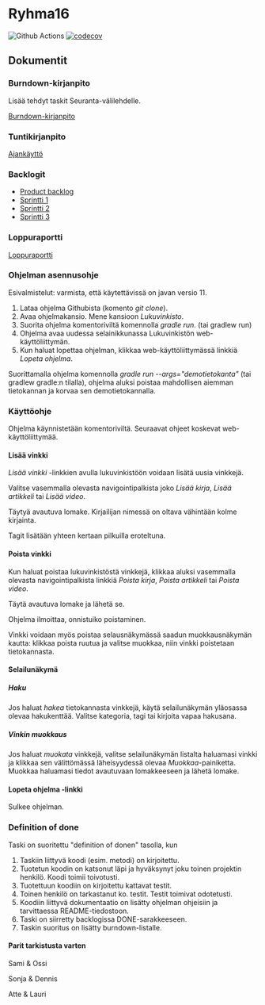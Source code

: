 # Ryhma16
![Github Actions](https://github.com/vuorenkoski/ryhma16/workflows/Automaattitesti/badge.svg)
[![codecov](https://codecov.io/gh/vuorenkoski/ryhma16/branch/main/graph/badge.svg?token=N8XK23PROJ)](https://codecov.io/gh/vuorenkoski/ryhma16)

## Dokumentit

### Burndown-kirjanpito
Lisää tehdyt taskit Seuranta-välilehdelle.

[Burndown-kirjanpito](https://docs.google.com/spreadsheets/d/1F7UD5SX0QfkrZj2iQEsYmjWsCflqhhSRyLpn6-PuG4c/edit#gid=0)

### Tuntikirjanpito
[Ajankäyttö](https://github.com/vuorenkoski/ryhma16/blob/main/Dokumentaatio/Ajankaytto.md)

### Backlogit

- [Product backlog](https://github.com/vuorenkoski/ryhma16/projects/1)
- [Sprintti 1](https://github.com/vuorenkoski/ryhma16/projects/2)
- [Sprintti 2](https://github.com/vuorenkoski/ryhma16/projects/3)
- [Sprintti 3](https://github.com/vuorenkoski/ryhma16/projects/4)

### Loppuraportti

[Loppuraportti](https://docs.google.com/document/d/1Fvppq7Zg8Ci1p25ikpNxgy9Z3YqIOJCPfncui3TO4Pc)

### Ohjelman asennusohje
Esivalmistelut: varmista, että käytettävissä on javan versio 11.

1. Lataa ohjelma Githubista (komento *git clone*).
2. Avaa ohjelmakansio. Mene kansioon *Lukuvinkisto*.
3. Suorita ohjelma komentoriviltä komennolla *gradle run*. (tai gradlew run)
4. Ohjelma avaa uudessa selainikkunassa Lukuvinkistön web-käyttöliittymän.
5. Kun haluat lopettaa ohjelman, klikkaa web-käyttöliittymässä linkkiä *Lopeta ohjelma*.

Suorittamalla ohjelma komennolla *gradle run \-\-args="demotietokanta"* (tai gradlew gradle:n tilalla), ohjelma aluksi poistaa mahdollisen aiemman tietokannan ja korvaa sen demotietokannalla.

### Käyttöohje

Ohjelma käynnistetään komentoriviltä. Seuraavat ohjeet koskevat web-käyttöliittymää.

#### Lisää vinkki

*Lisää vinkki* -linkkien avulla lukuvinkistöön voidaan lisätä uusia vinkkejä.

Valitse vasemmalla olevasta navigointipalkista joko *Lisää kirja*, *Lisää artikkeli* tai *Lisää video*.

Täytyä avautuva lomake. Kirjailijan nimessä on oltava vähintään kolme kirjainta.

Tagit lisätään yhteen kertaan pilkuilla eroteltuna.

#### Poista vinkki

Kun haluat poistaa lukuvinkistöstä vinkkejä, klikkaa aluksi vasemmalla olevasta navigointipalkista linkkiä *Poista kirja*, *Poista artikkeli* tai *Poista video*.

Täytä avautuva lomake ja lähetä se.

Ohjelma ilmoittaa, onnistuiko poistaminen.

Vinkki voidaan myös poistaa selausnäkymässä saadun muokkausnäkymän kautta: klikkaa poista ruutua ja valitse muokkaa, niin vinkki poistetaan tietokannasta.

#### Selailunäkymä

##### Haku
Jos haluat *hakea* tietokannasta vinkkejä, käytä selailunäkymän yläosassa olevaa hakukenttää. Valitse kategoria, tagi tai kirjoita vapaa hakusana.

##### Vinkin muokkaus
Jos haluat *muokata* vinkkejä, valitse selailunäkymän listalta haluamasi vinkki ja klikkaa sen välittömässä läheisyydessä olevaa *Muokkaa*-painiketta. Muokkaa haluamasi tiedot avautuvaan lomakkeeseen ja lähetä lomake.

#### Lopeta ohjelma -linkki

Sulkee ohjelman.


### Definition of done

Taski on suoritettu "definition of donen" tasolla, kun
1. Taskiin liittyvä koodi (esim. metodi) on kirjoitettu.
2. Tuotetun koodin on katsonut läpi ja hyväksynyt joku toinen projektin henkilö. Koodi toimii toivotusti.
3. Tuotettuun koodiin on kirjoitettu kattavat testit.
4. Toinen henkilö on tarkastanut ko. testit. Testit toimivat odotetusti.
5. Koodiin liittyvä dokumentaatio on lisätty  ohjelman ohjeisiin ja tarvittaessa README-tiedostoon.
6. Taski on siirretty backlogissa DONE-sarakkeeseen.
7. Taskin suoritus on lisätty burndown-listalle.

#### Parit tarkistusta varten

Sami & Ossi

Sonja & Dennis

Atte & Lauri
